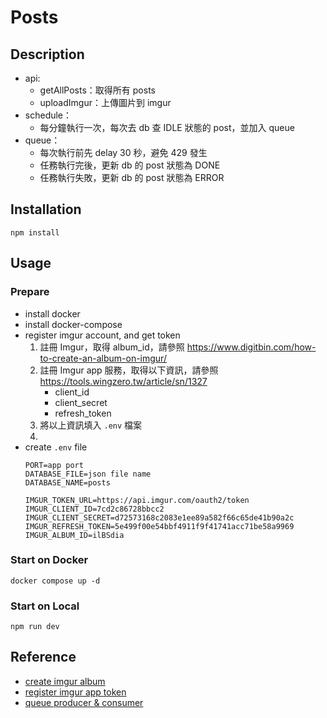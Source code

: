 # Posts

## Description
* api:
    * getAllPosts：取得所有 posts
    * uploadImgur：上傳圖片到 imgur
* schedule：
    * 每分鐘執行一次，每次去 db 查 IDLE 狀態的 post，並加入 queue
* queue：
    * 每次執行前先 delay 30 秒，避免 429 發生
    * 任務執行完後，更新 db 的 post 狀態為 DONE
    * 任務執行失敗，更新 db 的 post 狀態為 ERROR


## Installation
`npm install`

## Usage
### Prepare

* install docker
* install docker-compose
* register imgur account, and get token
    1. 註冊 Imgur，取得 album_id，請參照 https://www.digitbin.com/how-to-create-an-album-on-imgur/
    2. 註冊 Imgur app 服務，取得以下資訊，請參照 https://tools.wingzero.tw/article/sn/1327
        * client_id
        * client_secret
        * refresh_token
    3. 將以上資訊填入 `.env` 檔案
    4.
* create `.env` file
    ```
    PORT=app port
    DATABASE_FILE=json file name
    DATABASE_NAME=posts
    
    IMGUR_TOKEN_URL=https://api.imgur.com/oauth2/token
    IMGUR_CLIENT_ID=7cd2c86728bbcc2
    IMGUR_CLIENT_SECRET=d72573168c2083e1ee89a582f66c65de41b90a2c
    IMGUR_REFRESH_TOKEN=5e499f00e54bbf4911f9f41741acc71be58a9969
    IMGUR_ALBUM_ID=ilBSdia
  ```

### Start on Docker
`docker compose up -d`


### Start on Local
`npm run dev`


## Reference

* [create imgur album](https://www.digitbin.com/how-to-create-an-album-on-imgur/)
* [register imgur app token](https://tools.wingzero.tw/article/sn/1327)
* [queue producer & consumer](https://github.com/nestjs/nest/tree/master/sample/26-queues)
